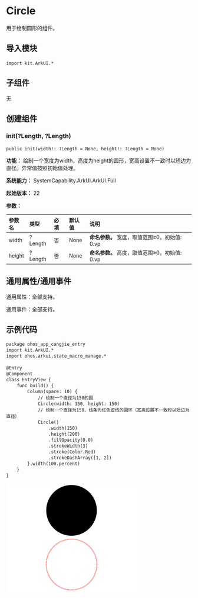 # Circle

用于绘制圆形的组件。

## 导入模块

```cangjie
import kit.ArkUI.*
```

## 子组件

无

## 创建组件

### init(?Length, ?Length)

```cangjie
public init(width!: ?Length = None, height!: ?Length = None)
```

**功能：** 绘制一个宽度为width，高度为height的圆形，宽高设置不一致时以短边为直径。异常值按照初始值处理。

**系统能力：** SystemCapability.ArkUI.ArkUI.Full

**起始版本：** 22

**参数：**

|参数名|类型|必填|默认值|说明|
|:---|:---|:---|:---|:---|
|width|?Length|否|None| **命名参数。** 宽度，取值范围≥0。初始值: 0.vp|
|height|?Length|否|None| **命名参数。** 高度，取值范围≥0。初始值: 0.vp|

## 通用属性/通用事件

通用属性：全部支持。

通用事件：全部支持。

## 示例代码

<!-- run -->

```cangjie
package ohos_app_cangjie_entry
import kit.ArkUI.*
import ohos.arkui.state_macro_manage.*

@Entry
@Component
class EntryView {
    func build() {
        Column(space: 10) {
            // 绘制一个直径为150的圆
            Circle(width: 150, height: 150)
            // 绘制一个直径为150、线条为红色虚线的圆环（宽高设置不一致时以短边为直径）
            Circle()
                .width(150)
                .height(200)
                .fillOpacity(0.0)
                .strokeWidth(3)
                .stroke(Color.Red)
                .strokeDashArray([1, 2])
        }.width(100.percent)
    }
}
```

![circle2](./figures/circle2.png)
